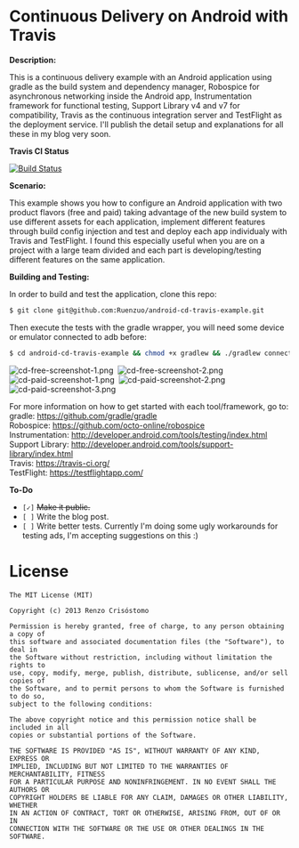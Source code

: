 Continuous Delivery on Android with Travis
==========================================

__Description:__

This is a continuous delivery example with an Android application using gradle as the build system and dependency manager, Robospice for asynchronous networking inside the Android app, Instrumentation framework for functional testing, Support Library v4 and v7 for compatibility, Travis as the continuous integration server and TestFlight as the deployment service. I'll publish the detail setup and explanations for all these in my blog very soon.

__Travis CI Status__

[![Build Status](https://travis-ci.org/Ruenzuo/android-cd-travis-example.png)](https://travis-ci.org/Ruenzuo/android-cd-travis-example)

__Scenario:__

This example shows you how to configure an Android application with two product flavors (free and paid) taking advantage of the new build system to use different assets for each application, implement different features through build config injection and test and deploy each app individualy with Travis and TestFlight. I found this especially useful when you are on a project with a large team divided and each part is developing/testing different features on the same application.

__Building and Testing:__

In order to build and test the application, clone this repo:

```sh
$ git clone git@github.com:Ruenzuo/android-cd-travis-example.git
```

Then execute the tests with the gradle wrapper, you will need some device or emulator connected to adb before:

```sh
$ cd android-cd-travis-example && chmod +x gradlew && ./gradlew connectedInstrumentTest
```

![cd-free-screenshot-1.png](https://dl.dropboxusercontent.com/u/99114459/cd-free-screenshot-1.png)&nbsp;
![cd-free-screenshot-2.png](https://dl.dropboxusercontent.com/u/99114459/cd-free-screenshot-2.png)
![cd-paid-screenshot-1.png](https://dl.dropboxusercontent.com/u/99114459/cd-paid-screenshot-1.png)&nbsp;
![cd-paid-screenshot-2.png](https://dl.dropboxusercontent.com/u/99114459/cd-paid-screenshot-2.png)
![cd-paid-screenshot-3.png](https://dl.dropboxusercontent.com/u/99114459/cd-paid-screenshot-3.png)

For more information on how to get started with each tool/framework, go to:  
gradle: https://github.com/gradle/gradle  
Robospice: https://github.com/octo-online/robospice  
Instrumentation: http://developer.android.com/tools/testing/index.html  
Support Library: http://developer.android.com/tools/support-library/index.html  
Travis: https://travis-ci.org/  
TestFlight: https://testflightapp.com/

__To-Do__

* `[✓]` <del>Make it public.</del>
* `[ ]` Write the blog post.
* `[ ]` Write better tests. Currently I'm doing some ugly workarounds for testing ads, I'm accepting suggestions on this :)

License
=======

    The MIT License (MIT)

    Copyright (c) 2013 Renzo Crisóstomo

    Permission is hereby granted, free of charge, to any person obtaining a copy of
    this software and associated documentation files (the "Software"), to deal in
    the Software without restriction, including without limitation the rights to
    use, copy, modify, merge, publish, distribute, sublicense, and/or sell copies of
    the Software, and to permit persons to whom the Software is furnished to do so,
    subject to the following conditions:

    The above copyright notice and this permission notice shall be included in all
    copies or substantial portions of the Software.

    THE SOFTWARE IS PROVIDED "AS IS", WITHOUT WARRANTY OF ANY KIND, EXPRESS OR
    IMPLIED, INCLUDING BUT NOT LIMITED TO THE WARRANTIES OF MERCHANTABILITY, FITNESS
    FOR A PARTICULAR PURPOSE AND NONINFRINGEMENT. IN NO EVENT SHALL THE AUTHORS OR
    COPYRIGHT HOLDERS BE LIABLE FOR ANY CLAIM, DAMAGES OR OTHER LIABILITY, WHETHER
    IN AN ACTION OF CONTRACT, TORT OR OTHERWISE, ARISING FROM, OUT OF OR IN
    CONNECTION WITH THE SOFTWARE OR THE USE OR OTHER DEALINGS IN THE SOFTWARE.
